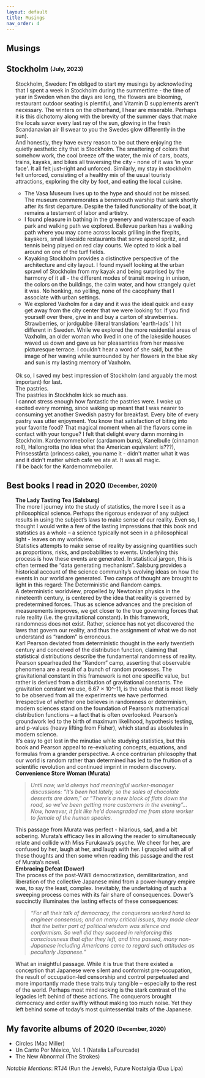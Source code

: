 ```yaml
---
layout: default
title: Musings
nav_order: 4
---
```

## Musings

<h2>  Stockholm  <sub><sup>(July, 2023)</sup></sub></h2> 
<ul style="list-style-type:none;">
Stockholm, Sweden: 
I'm obliged to start my musings by acknowleding that I spent a week in Stockholm during the summertime - the time of year in Sweden when the days are long, the flowers are blooming, restaurant outdoor seating is plentiful, and Vitamin D supplements aren't necessary. The winters on the otherhand, I hear are miserable. Perhaps it is this dichotomy along with the brevity of the summer days that make the locals savor every last ray of the sun, glowing in the fresh Scandanavian air (I swear to you the Swedes glow differently in the sun). <BR>
And honestly, they have every reason to be out there enjoying the quietly aesthetic city that is Stockholm. The smattering of colors that somehow work, the cool breeze off the water, the mix of cars, boats, trains, kayaks, and bikes all traversing the city - none of it was 'in your face'. It all felt just-right and unforced. Similarly, my stay in stockholm felt unforced, consisting of a healthy mix of the usual touristy attractions, exploring the city by foot, and eating the local cuisine.  <BR>  

- The Vasa Museum lives up to the hype and should not be missed. The museum commemorates a benemouth warship that sank shortly after its first departure. Despite the failed functionality of the boat, it remains a testament of labor and artistry. 
- I found pleasure in bathing in the greenery and waterscape of each park and walking path we explored. Bellevue parken has a walking path where you may come across locals grilling in the firepits, kayakers, small lakeside restaurants that serve aperol spritz, and tennis being played on red clay courts. We opted to kick a ball around on one of the turf fields. 
- Kayaking Stockholm provides a distinctive perspective of the architecture and city layout. I found myself looking at the urban sprawl of Stockholm from my kayak and being surprised by the harmony of it all - the different modes of transit moving in unison, the colors on the buildings, the calm water, and how strangely quiet it was. No honking, no yelling, none of the cacophany that I associate with urban settings.
- We explored Vaxholm for a day and it was the ideal quick and easy get away from the city center that we were looking for. If you find yourself over there, give in and buy a carton of strawberries. Strawberries, or jordgubbe (literal translation: 'earth-lads' ) hit different in Sweden. While we explored the more residential areas of Vaxholm, an older woman who lived in one of the lakeside houses waved us down and gave us her pleasantries from her massive picturesque terrace. I couldn't hear a word of she said, but the image of her waving while surrounded by her flowers in the blue sky and sun is my lasting memory of Vaxholm.


<BR>
Ok so, I saved my best impression of Stockholm (and arguably the most important) for last. <BR>  
The pastries. <BR> 
The pastries in Stockholm kick so much ass. <BR> 
I cannot stress enough how fantastic the pastries were. I woke up excited every morning, since waking up meant that I was nearer to consuming yet another Swedish pastry for breakfast. Every bite of every pastry was utter enjoyment. You know that satisfaction of biting into your favorite food? That magical moment when all the flavors come in contact with your tongue? I felt that delight every damn morning in Stockholm. 
Kardemommeboller (cardamom buns), Kanelbulle (cinnamon roll), Hallongrotta (no idea what the American equivalent is???), Prinsesstårta (princess cake), you name it - didn't matter what it was and it didn't matter which cafe we ate at. It was all magic. <BR> 
I'll be back for the Kardemommeboller. 


</ul>  




<h2>  Best books I read in 2020  <sub><sup>(December, 2020)</sup></sub></h2> 
<ul style="list-style-type:none;">
<li><b>The Lady Tasting Tea (Salsburg)</b><BR>
The more I journey into the study of statistics, the more I see it as a philosophical science. Perhaps the rigorous endeavor of any subject results in using the subject’s laws to make sense of our reality. Even so, I thought I would write a few of the lasting impressions that this book and statistics as a whole – a science typically not seen in a philosophical light - leaves on my worldview. <BR>
Statistics attempts to make sense of reality by assigning quantities such as proportions, risks, and probabilities to events. Underlying this process is how these events are generated. In statistical jargon, this is often termed the “data generating mechanism”. Salsburg provides a historical account of the science community’s evolving ideas on how the events in our world are generated. Two camps of thought are brought to light in this regard: The Deterministic and Random camps. <BR>
A deterministic worldview, propelled by Newtonian physics in the nineteenth century, is centered by the idea that reality is governed by predetermined forces. Thus as science advances and the precision of measurements improves, we get closer to the true governing forces that rule reality (i.e. the gravitational constant). In this framework, randomness does not exist. Rather, science has not yet discovered the laws that govern our reality, and thus the assignment of what we do not understand as “random” is erroneous. <BR>
Karl Pearson deviated from deterministic thought in the early twentieth century and conceived of the distribution function, claiming that statistical distributions describe the fundamental randomness of reality. Pearson spearheaded the “Random” camp, asserting that observable phenomena are a result of a bunch of random processes. The gravitational constant in this framework is not one specific value, but rather is derived from a distribution of gravitational constants. The gravitation constant we use, 6.67 × 10^-11, is the value that is most likely to be observed from all the experiments we have performed.<BR>
Irrespective of whether one believes in randomness or determinism, modern sciences stand on the foundation of Pearson’s mathematical distribution functions – a fact that is often overlooked. Pearson’s groundwork led to the birth of maximum likelihood, hypothesis testing, and p-values (heavy lifting from Fisher), which stand as absolutes in modern science. <BR>
It’s easy to get lost in the minutiae while studying statistics, but this book and Pearson appeal to re-evaluating concepts, equations, and formulas from a grander perspective. A once contrarian philosophy that our world is random rather than determined has led to the fruition of a scientific revolution and continued imprint in modern discovery. </li>

<li><b>Convenience Store Woman (Murata)</b><BR>
<BLOCKQUOTE><I>Until now, we’d always had meaningful worker-manager discussions: “It’s been hot lately, so the sales of chocolate desserts are down,” or “There’s a new block of flats down the road, so we’ve been getting more customers in the evening”… Now, however, it felt like he’d downgraded me from store worker to female of the human species.</I></BLOCKQUOTE>This passage from Murata was perfect - hilarious, sad, and a bit sobering. Murata’s efficacy lies in allowing the reader to simultaneously relate and collide with Miss Furukawa’s psyche. We cheer for her, are confused by her, laugh at her, and laugh with her. I grappled with all of these thoughts and then some when reading this passage and the rest of Murata’s novel.</li>

<li><b>Embracing Defeat (Dower)</b><BR>
The process of the post-WWII democratization, demilitarization, and liberation of the collective Japanese mind from a power-hungry empire was, to say the least, complex. Inevitably, the undertaking of such a sweeping process comes with its fair share of consequences. Dower’s succinctly illuminates the lasting effects of these consequences:<BR>
<BLOCKQUOTE><I>“For all their talk of democracy, the conquerors worked hard to engineer consensus; and on many critical issues, they made clear that the better part of political wisdom was silence and conformism. So well did they succeed in reinforcing this consciousness that after they left, and time passed, many non-Japanese including Americans came to regard such attitudes as peculiarly Japanese.”</I></BLOCKQUOTE>What an insightful passage. While it is true that there existed a conception that Japanese were silent and conformist pre-occupation, the result of occupation-led censorship and control perpetuated and more importantly made these traits truly tangible – especially to the rest of the world. Perhaps most mind racking is the stark contrast of the legacies left behind of these actions. The conquerors brought democracy and order swiftly without making too much noise. Yet they left behind some of today’s most quintessential traits of the Japanese.</li>
</ul>

<h2>  My favorite albums of 2020  <sub><sup>(December, 2020)</sup></sub></h2> 
<ul> 
  <li>Circles (Mac Miller) </li>
  <li>Un Canto Por México, Vol. 1 (Natalia LaFourcade) </li>
  <li>The New Abnormal (The Strokes) </li>
</ul>   
  
*Notable Mentions*: RTJ4 (Run the Jewels), Future Nostalgia (Dua Lipa)  
